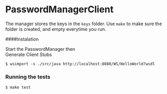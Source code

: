 PasswordManagerClient
======

The manager stores the keys in the `keys` folder. Use `make` to make sure the 
folder is created, and empty everytime you run.

####Instalation

Start the PasswordManager then   
Generate Client Stubs
```
$ wsimport -s ./src/java http://localhost:8080/WS/HelloWorld?wsdl
```

### Running the tests
```
$ make test
```
